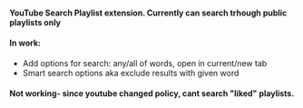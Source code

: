 #### YouTube Search Playlist extension. Currently can search trhough public playlists only
#### In work:
* Add options for search: any/all of words, open in current/new tab
* Smart search options aka exclude results with given word

#### Not working- since youtube changed policy, cant search "liked" playlists.
